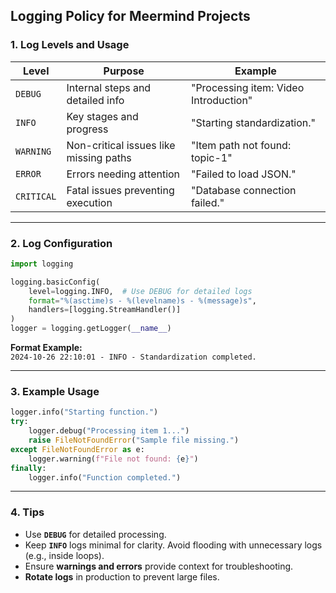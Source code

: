 ## **Logging Policy for Meermind Projects**

### **1. Log Levels and Usage**

| **Level**   | **Purpose**                           | **Example**                                |
|-------------|---------------------------------------|--------------------------------------------|
| `DEBUG`     | Internal steps and detailed info      | "Processing item: Video Introduction"      |
| `INFO`      | Key stages and progress               | "Starting standardization."               |
| `WARNING`   | Non-critical issues like missing paths| "Item path not found: topic-1"            |
| `ERROR`     | Errors needing attention              | "Failed to load JSON."                    |
| `CRITICAL`  | Fatal issues preventing execution     | "Database connection failed."            |

---

### **2. Log Configuration**

```python
import logging

logging.basicConfig(
    level=logging.INFO,  # Use DEBUG for detailed logs
    format="%(asctime)s - %(levelname)s - %(message)s",
    handlers=[logging.StreamHandler()]
)
logger = logging.getLogger(__name__)
```

**Format Example:**  
`2024-10-26 22:10:01 - INFO - Standardization completed.`

---

### **3. Example Usage**

```python
logger.info("Starting function.")
try:
    logger.debug("Processing item 1...")
    raise FileNotFoundError("Sample file missing.")
except FileNotFoundError as e:
    logger.warning(f"File not found: {e}")
finally:
    logger.info("Function completed.")
```

---

### **4. Tips**

- Use **`DEBUG`** for detailed processing.
- Keep **`INFO`** logs minimal for clarity. Avoid flooding with unnecessary logs (e.g., inside loops).
- Ensure **warnings and errors** provide context for troubleshooting.
- **Rotate logs** in production to prevent large files.

